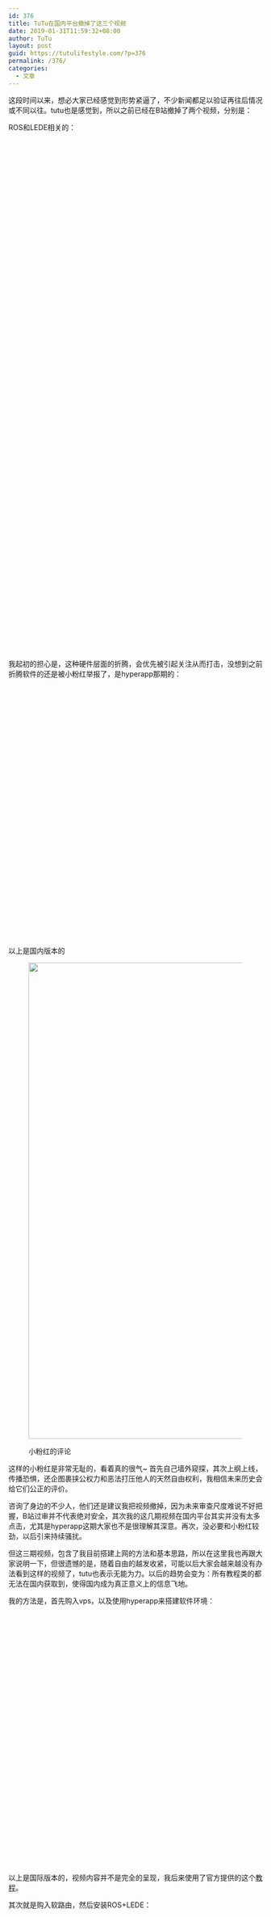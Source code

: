 ```yaml
---
id: 376
title: TuTu在国内平台撤掉了这三个视频
date: 2019-01-31T11:59:32+08:00
author: TuTu
layout: post
guid: https://tutulifestyle.com/?p=376
permalink: /376/
categories:
  - 文章
---
```

这段时间以来，想必大家已经感觉到形势紧逼了，不少新闻都足以验证再往后情况或不同以往。tutu也是感觉到，所以之前已经在B站撤掉了两个视频，分别是：

ROS和LEDE相关的：<figure class="wp-block-embed">

<div class="wp-block-embed__wrapper">
  <div class="smartideo">
    <div class="player" style="width: 100%;height: 500px;">
    </div>
  </div>
</div></figure> <figure class="wp-block-embed">

<div class="wp-block-embed__wrapper">
  <div class="smartideo">
    <div class="player" style="width: 100%;height: 500px;">
    </div>
  </div>
</div></figure> 

我起初的担心是，这种硬件层面的折腾，会优先被引起关注从而打击，没想到之前折腾软件的还是被小粉红举报了，是hyperapp那期的：<figure class="wp-block-embed">

<div class="wp-block-embed__wrapper">
  <div class="smartideo">
    <div class="player" style="width: 100%;height: 500px;">
    </div>
  </div>
</div></figure> 

以上是国内版本的<figure class="wp-block-image is-resized">

<img src="https://tutulifestyle.com/wp-content/uploads/2019/01/五毛.jpg" alt="" class="wp-image-377" width="500" height="943" srcset="https://tutulifestyle.com/wp-content/uploads/2019/01/五毛.jpg 1000w, https://tutulifestyle.com/wp-content/uploads/2019/01/五毛-159x300.jpg 159w, https://tutulifestyle.com/wp-content/uploads/2019/01/五毛-768x1448.jpg 768w, https://tutulifestyle.com/wp-content/uploads/2019/01/五毛-543x1024.jpg 543w" sizes="(max-width: 500px) 100vw, 500px" /> <figcaption>小粉红的评论</figcaption></figure> 



这样的小粉红是非常无耻的，看着真的很气~ 首先自己墙外窥探，其次上纲上线，传播恐惧，还企图裹挟公权力和恶法打压他人的天然自由权利，我相信未来历史会给它们公正的评价。

咨询了身边的不少人，他们还是建议我把视频撤掉，因为未来审查尺度难说不好把握，B站过审并不代表绝对安全，其次我的这几期视频在国内平台其实并没有太多点击，尤其是hyperapp这期大家也不是很理解其深意。再次，没必要和小粉红较劲，以后引来持续骚扰。

但这三期视频，包含了我目前搭建上网的方法和基本思路，所以在这里我也再跟大家说明一下，但很遗憾的是，随着自由的越发收紧，可能以后大家会越来越没有办法看到这样的视频了，tutu也表示无能为力。以后的趋势会变为：所有教程类的都无法在国内获取到，使得国内成为真正意义上的信息飞地。

我的方法是，首先购入vps，以及使用hyperapp来搭建软件环境：<figure class="wp-block-embed">

<div class="wp-block-embed__wrapper">
  <div class="smartideo">
    <div class="player" style="width: 100%;height: 500px;">
    </div>
  </div>
</div></figure> 

以上是国际版本的，视频内容并不是完全的呈现，我后来使用了官方提供的这个[教程](https://www.hyperapp.fun/zh/proxy/V2Ray.html)。

其次就是购入软路由，然后安装ROS+LEDE：<figure class="wp-block-embed">

<div class="wp-block-embed__wrapper">
  <div class="smartideo">
    <div class="player" style="width: 100%;height: 500px;">
    </div>
  </div>
</div></figure> <figure class="wp-block-embed">

<div class="wp-block-embed__wrapper">
  <div class="smartideo">
    <div class="player" style="width: 100%;height: 500px;">
    </div>
  </div>
</div></figure> 

软件归软件，硬件归硬件，软件部分完成已经可以解决单设备或多设备的使用了，而硬件部分则是解决家用全设备使用的。整体的思路就是这样了~ 

最后，还是要向大家表示感谢，也希望大家可以理解我的做法，向那些真正向往自由的人，表达我的祝福，最终相逢的人会再相逢！